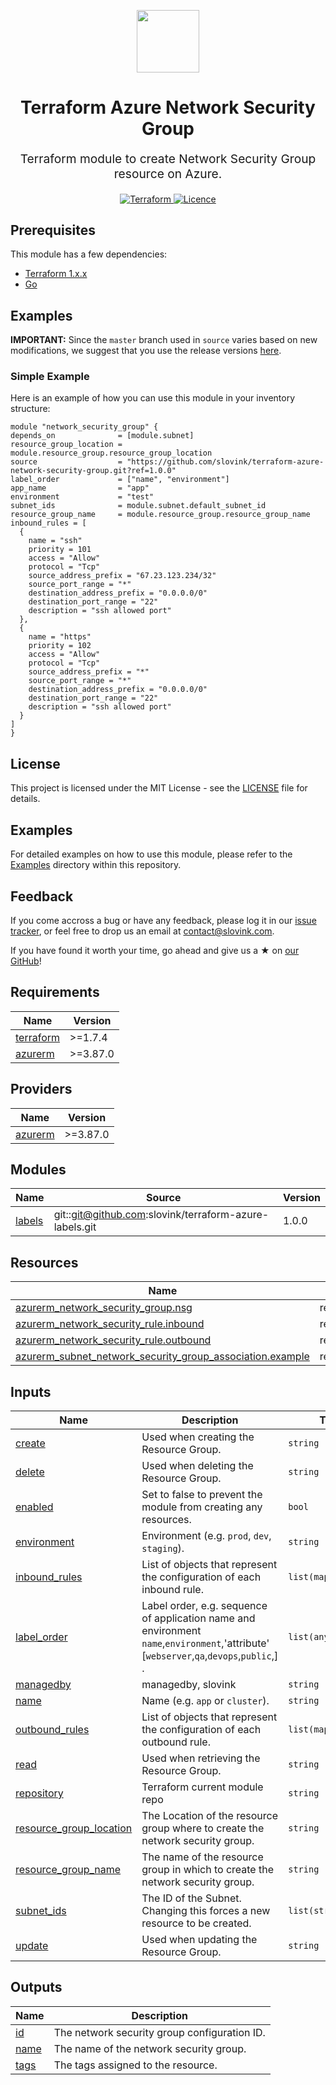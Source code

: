 <p align="center"> <img src="https://user-images.githubusercontent.com/50652676/62349836-882fef80-b51e-11e9-99e3-7b974309c7e3.png" width="100" height="100"></p>


<h1 align="center">
    Terraform Azure Network Security Group
</h1>

<p align="center" style="font-size: 1.2rem;">
    Terraform module to create Network Security Group resource on Azure.
     </p>

<p align="center">

<a href="https://www.terraform.io">
  <img src="https://img.shields.io/badge/Terraform-v1.7.4-green" alt="Terraform">
</a>
<a href="https://github.com/slovink/terraform-azure-network-security-group/blob/dev/LICENSE">
  <img src="https://img.shields.io/badge/License-APACHE-blue.svg" alt="Licence">
</a>


## Prerequisites

This module has a few dependencies:

- [Terraform 1.x.x](https://learn.hashicorp.com/terraform/getting-started/install.html)
- [Go](https://golang.org/doc/install)







## Examples


**IMPORTANT:** Since the `master` branch used in `source` varies based on new modifications, we suggest that you use the release versions [here](https://github.com/slovink/terraform-azure-network-security-group).


### Simple Example
Here is an example of how you can use this module in your inventory structure:
  ```hcl
module "network_security_group" {
  depends_on              = [module.subnet]
  resource_group_location = module.resource_group.resource_group_location
  source                  = "https://github.com/slovink/terraform-azure-network-security-group.git?ref=1.0.0"
  label_order             = ["name", "environment"]
  app_name                = "app"
  environment             = "test"
  subnet_ids              = module.subnet.default_subnet_id
  resource_group_name     = module.resource_group.resource_group_name
  inbound_rules = [
    {
      name = "ssh"
      priority = 101
      access = "Allow"
      protocol = "Tcp"
      source_address_prefix = "67.23.123.234/32"
      source_port_range = "*"
      destination_address_prefix = "0.0.0.0/0"
      destination_port_range = "22"
      description = "ssh allowed port"
    },
    {
      name = "https"
      priority = 102
      access = "Allow"
      protocol = "Tcp"
      source_address_prefix = "*"
      source_port_range = "*"
      destination_address_prefix = "0.0.0.0/0"
      destination_port_range = "22"
      description = "ssh allowed port"
    }
  ]
}
  ```

## License
This project is licensed under the MIT License - see the [LICENSE](https://github.com/slovink/terraform-azure-Network-security-group/blob/dev/LICENSE) file for details.

## Examples
For detailed examples on how to use this module, please refer to the [Examples](https://github.com/slovink/terraform-azure-network-security-group/tree/dev/_example) directory within this repository.


## Feedback
If you come accross a bug or have any feedback, please log it in our [issue tracker](https://github.com/slovink/terraform-azure-network-security-group), or feel free to drop us an email at [contact@slovink.com](contact@slovink.com).

If you have found it worth your time, go ahead and give us a ★ on [our GitHub](https://github.com/slovink/terraform-azure-network-security-group)!

<!-- BEGIN_TF_DOCS -->
## Requirements

| Name | Version |
|------|---------|
| <a name="requirement_terraform"></a> [terraform](#requirement\_terraform) | >=1.7.4 |
| <a name="requirement_azurerm"></a> [azurerm](#requirement\_azurerm) | >=3.87.0 |

## Providers

| Name | Version |
|------|---------|
| <a name="provider_azurerm"></a> [azurerm](#provider\_azurerm) | >=3.87.0 |

## Modules

| Name | Source | Version |
|------|--------|---------|
| <a name="module_labels"></a> [labels](#module\_labels) | git::git@github.com:slovink/terraform-azure-labels.git | 1.0.0 |

## Resources

| Name | Type |
|------|------|
| [azurerm_network_security_group.nsg](https://registry.terraform.io/providers/hashicorp/azurerm/latest/docs/resources/network_security_group) | resource |
| [azurerm_network_security_rule.inbound](https://registry.terraform.io/providers/hashicorp/azurerm/latest/docs/resources/network_security_rule) | resource |
| [azurerm_network_security_rule.outbound](https://registry.terraform.io/providers/hashicorp/azurerm/latest/docs/resources/network_security_rule) | resource |
| [azurerm_subnet_network_security_group_association.example](https://registry.terraform.io/providers/hashicorp/azurerm/latest/docs/resources/subnet_network_security_group_association) | resource |

## Inputs

| Name | Description | Type | Default | Required |
|------|-------------|------|---------|:--------:|
| <a name="input_create"></a> [create](#input\_create) | Used when creating the Resource Group. | `string` | `"30m"` | no |
| <a name="input_delete"></a> [delete](#input\_delete) | Used when deleting the Resource Group. | `string` | `"30m"` | no |
| <a name="input_enabled"></a> [enabled](#input\_enabled) | Set to false to prevent the module from creating any resources. | `bool` | `true` | no |
| <a name="input_environment"></a> [environment](#input\_environment) | Environment (e.g. `prod`, `dev`, `staging`). | `string` | `""` | no |
| <a name="input_inbound_rules"></a> [inbound\_rules](#input\_inbound\_rules) | List of objects that represent the configuration of each inbound rule. | `list(map(string))` | `[]` | no |
| <a name="input_label_order"></a> [label\_order](#input\_label\_order) | Label order, e.g. sequence of application name and environment `name`,`environment`,'attribute' [`webserver`,`qa`,`devops`,`public`,] . | `list(any)` | `[]` | no |
| <a name="input_managedby"></a> [managedby](#input\_managedby) | managedby, slovink | `string` | `""` | no |
| <a name="input_name"></a> [name](#input\_name) | Name  (e.g. `app` or `cluster`). | `string` | `""` | no |
| <a name="input_outbound_rules"></a> [outbound\_rules](#input\_outbound\_rules) | List of objects that represent the configuration of each outbound rule. | `list(map(string))` | `[]` | no |
| <a name="input_read"></a> [read](#input\_read) | Used when retrieving the Resource Group. | `string` | `"5m"` | no |
| <a name="input_repository"></a> [repository](#input\_repository) | Terraform current module repo | `string` | `""` | no |
| <a name="input_resource_group_location"></a> [resource\_group\_location](#input\_resource\_group\_location) | The Location of the resource group where to create the network security group. | `string` | n/a | yes |
| <a name="input_resource_group_name"></a> [resource\_group\_name](#input\_resource\_group\_name) | The name of the resource group in which to create the network security group. | `string` | n/a | yes |
| <a name="input_subnet_ids"></a> [subnet\_ids](#input\_subnet\_ids) | The ID of the Subnet. Changing this forces a new resource to be created. | `list(string)` | `[]` | no |
| <a name="input_update"></a> [update](#input\_update) | Used when updating the Resource Group. | `string` | `"30m"` | no |

## Outputs

| Name | Description |
|------|-------------|
| <a name="output_id"></a> [id](#output\_id) | The network security group configuration ID. |
| <a name="output_name"></a> [name](#output\_name) | The name of the network security group. |
| <a name="output_tags"></a> [tags](#output\_tags) | The tags assigned to the resource. |
<!-- END_TF_DOCS -->